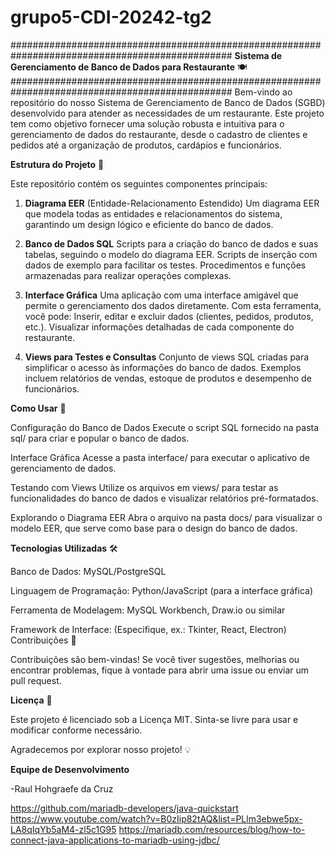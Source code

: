 # grupo5-CDI-20242-tg2
################################################################################################
**Sistema de Gerenciamento de Banco de Dados para Restaurante** 🍽️
################################################################################################
Bem-vindo ao repositório do nosso Sistema de Gerenciamento de Banco de Dados (SGBD) desenvolvido para atender as necessidades de um restaurante. Este projeto tem como objetivo fornecer uma solução robusta e intuitiva para o gerenciamento de dados do restaurante, desde o cadastro de clientes e pedidos até a organização de produtos, cardápios e funcionários.

**Estrutura do Projeto** 📂

Este repositório contém os seguintes componentes principais:

1. **Diagrama EER** (Entidade-Relacionamento Estendido)
Um diagrama EER que modela todas as entidades e relacionamentos do sistema, garantindo um design lógico e eficiente do banco de dados.

2. **Banco de Dados SQL**
Scripts para a criação do banco de dados e suas tabelas, seguindo o modelo do diagrama EER.
Scripts de inserção com dados de exemplo para facilitar os testes.
Procedimentos e funções armazenadas para realizar operações complexas.

3. **Interface Gráfica**
Uma aplicação com uma interface amigável que permite o gerenciamento dos dados diretamente. Com esta ferramenta, você pode:
Inserir, editar e excluir dados (clientes, pedidos, produtos, etc.).
Visualizar informações detalhadas de cada componente do restaurante.

4. **Views para Testes e Consultas**
Conjunto de views SQL criadas para simplificar o acesso às informações do banco de dados.
Exemplos incluem relatórios de vendas, estoque de produtos e desempenho de funcionários.

**Como Usar** 🚀

Configuração do Banco de Dados
Execute o script SQL fornecido na pasta sql/ para criar e popular o banco de dados.

Interface Gráfica
Acesse a pasta interface/ para executar o aplicativo de gerenciamento de dados.

Testando com Views
Utilize os arquivos em views/ para testar as funcionalidades do banco de dados e visualizar relatórios pré-formatados.

Explorando o Diagrama EER
Abra o arquivo na pasta docs/ para visualizar o modelo EER, que serve como base para o design do banco de dados.

**Tecnologias Utilizadas** 🛠️

Banco de Dados: MySQL/PostgreSQL

Linguagem de Programação: Python/JavaScript (para a interface gráfica)

Ferramenta de Modelagem: MySQL Workbench, Draw.io ou similar

Framework de Interface: (Especifique, ex.: Tkinter, React, Electron)
Contribuições 🤝

Contribuições são bem-vindas! Se você tiver sugestões, melhorias ou encontrar problemas, fique à vontade para abrir uma issue ou enviar um pull request.

**Licença** 📄

Este projeto é licenciado sob a Licença MIT. Sinta-se livre para usar e modificar conforme necessário.

Agradecemos por explorar nosso projeto! 💡

**Equipe de Desenvolvimento**

-Raul Hohgraefe da Cruz


https://github.com/mariadb-developers/java-quickstart
https://www.youtube.com/watch?v=B0zIip82tAQ&list=PLlm3ebwe5px-LA8qIqYb5aM4-zl5c1G95
https://mariadb.com/resources/blog/how-to-connect-java-applications-to-mariadb-using-jdbc/
